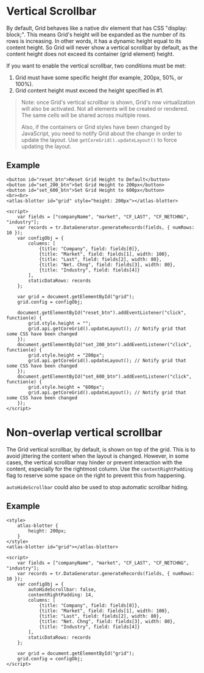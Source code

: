 # Vertical Scrollbar

By default, Grid behaves like a native div element that has CSS "display: block;". This means Grid's height will be expanded as the number of its rows is increasing. In other words, it has a dynamic height equal to its content height. So Grid will never show a vertical scrollbar by default, as the content height does not exceed its container (grid element) height.

If you want to enable the vertical scrollbar, two conditions must be met:
1. Grid must have some specific height (for example, 200px, 50%, or 100%).
2. Grid content height must exceed the height specified in #1. 

> Note: once Grid's vertical scrollbar is shown, Grid's row virtualization will also be activated. Not all elements will be created or rendered. The same cells will be shared across multiple rows.
> 
> Also, if the containers or Grid styles have been changed by JavaScript, you need to notify Grid about the change in order to update the layout. Use `getCoreGrid().updateLayout()` to force updating the layout.

## Example

```live
<button id="reset_btn">Reset Grid Height to Default</button>
<button id="set_200_btn">Set Grid Height to 200px</button>
<button id="set_600_btn">Set Grid Height to 600px</button>
<br><br>
<atlas-blotter id="grid" style="height: 200px"></atlas-blotter>

<script>
	var fields = ["companyName", "market", "CF_LAST", "CF_NETCHNG", "industry"];
	var records = tr.DataGenerator.generateRecords(fields, { numRows: 10 });
	var configObj = {
		columns: [
			{title: "Company", field: fields[0]},
			{title: "Market", field: fields[1], width: 100},
			{title: "Last", field: fields[2], width: 80},
			{title: "Net. Chng", field: fields[3], width: 80},
			{title: "Industry", field: fields[4]}
		],
		staticDataRows: records
	};

	var grid = document.getElementById("grid");
	grid.config = configObj;
	
	document.getElementById("reset_btn").addEventListener("click", function(e) {
		grid.style.height = "";
		grid.api.getCoreGrid().updateLayout(); // Notify grid that some CSS have been changed
	});
	document.getElementById("set_200_btn").addEventListener("click", function(e) {
		grid.style.height = "200px";
		grid.api.getCoreGrid().updateLayout(); // Notify grid that some CSS have been changed
	});
	document.getElementById("set_600_btn").addEventListener("click", function(e) {
		grid.style.height = "600px";
		grid.api.getCoreGrid().updateLayout(); // Notify grid that some CSS have been changed
	});
</script>
```

# Non-overlap vertical scrollbar

The Grid vertical scrollbar, by default, is shown on top of the grid. This is to avoid jittering the content when the layout is changed. However, in some cases, the vertical scrollbar may hinder or prevent interaction with the content, especially for the rightmost column. Use the `contentRightPadding` flag to reserve some space on the right to prevent this from happening.

`autoHideScrollbar` could also be used to stop automatic scrollbar hiding.

## Example

```live
<style>
	atlas-blotter {
		height: 200px;
	}
</style>
<atlas-blotter id="grid"></atlas-blotter>

<script>
	var fields = ["companyName", "market", "CF_LAST", "CF_NETCHNG", "industry"];
	var records = tr.DataGenerator.generateRecords(fields, { numRows: 10 });
	var configObj = {
		autoHideScrollbar: false,
		contentRightPadding: 14,
		columns: [
			{title: "Company", field: fields[0]},
			{title: "Market", field: fields[1], width: 100},
			{title: "Last", field: fields[2], width: 80},
			{title: "Net. Chng", field: fields[3], width: 80},
			{title: "Industry", field: fields[4]}
		],
		staticDataRows: records
	};

	var grid = document.getElementById("grid");
	grid.config = configObj;
</script>
```

